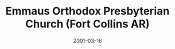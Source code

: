 ---
date: &id001 2001-03-16
end_date: null
location:
  address: 4601 S. Mason Street
  city: Fort Collins
  state: AR
minister:
- end: 2001-03-16
  name: Archibald A. Allison
  start: 1993-07-23
  type: Organizing Pastor
- end: null
  name: Archibald A. Allison
  start: 2001-03-16
  type: pastor
ministers:
- Archibald A. Allison
- Archibald A. Allison
name: Emmaus Orthodox Presbyterian Church
names:
- end: 2001-03-16
  name: Emmaus Orthodox Presbyterian Chapel
  start: 1993-07-23
- end: null
  name: Emmaus Orthodox Presbyterian Church
  start: 2001-03-16
origination_date: *id001
raw_data: "AR\nFort Collins\nEmmaus Orthodox Presbyterian Chapel  (July 23,\
  \ 1993\u2013March 16, 2001)\nEmmaus Orthodox Presbyterian Church  (March 16, 2001\u2013\
  \ )\nCollege America, 4601 S. Mason Street\nOrg. Pastor: Archibald A. Allison, 1993\u2013\
  2001\nPastor: Archibald A. Allison, 2001\u2013"
received_from: null
states:
- AR
status:
  active: true
  end_date: null
  reason: null
  received_from: null
  withdrawal_to: null
title: Emmaus Orthodox Presbyterian Church (Fort Collins AR)

---